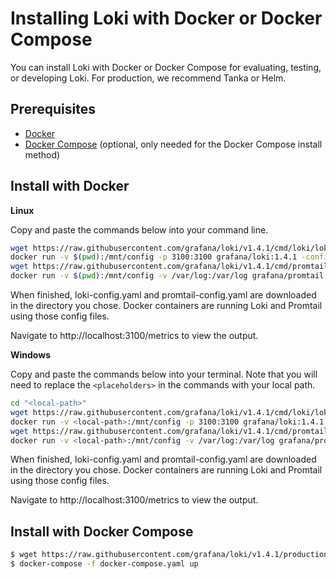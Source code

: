 # Installing Loki with Docker or Docker Compose

You can install Loki with Docker or Docker Compose for evaluating, testing, or developing Loki.
For production, we recommend Tanka or Helm.

## Prerequisites

- [Docker](https://docs.docker.com/install)
- [Docker Compose](https://docs.docker.com/compose/install) (optional, only needed for the Docker Compose install method)

## Install with Docker

**Linux**

Copy and paste the commands below into your command line.

```bash
wget https://raw.githubusercontent.com/grafana/loki/v1.4.1/cmd/loki/loki-local-config.yaml -O loki-config.yaml
docker run -v $(pwd):/mnt/config -p 3100:3100 grafana/loki:1.4.1 -config.file=/mnt/config/loki-config.yaml
wget https://raw.githubusercontent.com/grafana/loki/v1.4.1/cmd/promtail/promtail-docker-config.yaml -O promtail-config.yaml
docker run -v $(pwd):/mnt/config -v /var/log:/var/log grafana/promtail:1.4.1 -config.file=/mnt/config/promtail-config.yaml
```

When finished, loki-config.yaml and promtail-config.yaml are downloaded in the directory you chose. Docker containers are running Loki and Promtail using those config files.

Navigate to http://localhost:3100/metrics to view the output.

**Windows**

Copy and paste the commands below into your terminal. Note that you will need to replace the `<placeholders>` in the commands with your local path.

```bash
cd "<local-path>"
wget https://raw.githubusercontent.com/grafana/loki/v1.4.1/cmd/loki/loki-local-config.yaml -O loki-config.yaml
docker run -v <local-path>:/mnt/config -p 3100:3100 grafana/loki:1.4.1 --config.file=/mnt/config/loki-config.yaml
wget https://raw.githubusercontent.com/grafana/loki/v1.4.1/cmd/promtail/promtail-docker-config.yaml -O promtail-config.yaml
docker run -v <local-path>:/mnt/config -v /var/log:/var/log grafana/promtail:1.4.1 --config.file=/mnt/config/promtail-config.yaml
```

When finished, loki-config.yaml and promtail-config.yaml are downloaded in the directory you chose. Docker containers are running Loki and Promtail using those config files.

Navigate to http://localhost:3100/metrics to view the output.

## Install with Docker Compose

```bash
$ wget https://raw.githubusercontent.com/grafana/loki/v1.4.1/production/docker-compose.yaml -O docker-compose.yaml
$ docker-compose -f docker-compose.yaml up
```
